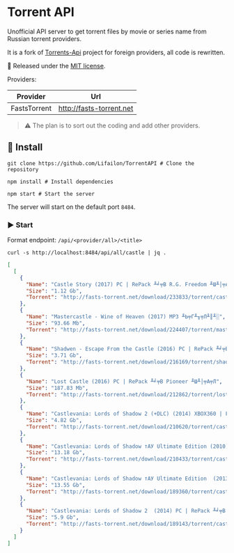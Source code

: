 # Torrent API

Unofficial API server to get torrent files by movie or series name from Russian torrent providers.

It is a fork of [Torrents-Api](https://github.com/Ryuk-me/Torrents-Api) project for foreign providers, all code is rewritten.

📄 Released under the [MIT license](https://github.com/Lifailon/TorrentAPI/blob/rsa/LICENSE).

Providers:

| Provider       | Url                               |
| -------------- | --------------------------------- |
| FastsTorrent   | http://fasts-torrent.net          |

> ⚠️ The plan is to sort out the coding and add other providers.

## 🚀 Install

```shell
git clone https://github.com/Lifailon/TorrentAPI # Clone the repository

npm install # Install dependencies

npm start # Start the server
```

The server will start on the default port `8484`.

### ▶️ Start

Format endpoint: `/api/<provider/all>/<title>`

`curl -s http://localhost:8484/api/all/castle | jq .`

```json
[
  [
    {
      "Name": "Castle Story (2017) PC | RePack ╨╛╤В R.G. Freedom ╨Ш╨│╤А╤Л",
      "Size": "1.12 Gb",
      "Torrent": "http://fasts-torrent.net/download/233833/torrent/castle-story-2017-pc-repack-rg-freedom-/"
    },
    {
      "Name": "Mastercastle - Wine of Heaven (2017) MP3 ╨Ь╤Г╨╖╤Л╨║╨░",
      "Size": "93.66 Mb",
      "Torrent": "http://fasts-torrent.net/download/224407/torrent/mastercastle-wine-of-heaven-2017-mp3-/"
    },
    {
      "Name": "Shadwen - Escape From the Castle (2016) PC | RePack ╨╛╤В R.G. ╨Ь╨╡╤Е╨░╨╜╨╕╨║╨╕ ╨Ш╨│╤А╤Л",
      "Size": "3.71 Gb",
      "Torrent": "http://fasts-torrent.net/download/216169/torrent/shadwen-escape-from-the-castle-2016-pc-repack-rg-/"
    },
    {
      "Name": "Lost Castle (2016) PC | RePack ╨╛╤В Pioneer ╨Ш╨│╤А╤Л",
      "Size": "187.83 Mb",
      "Torrent": "http://fasts-torrent.net/download/212862/torrent/lost-castle-2016-pc-repack-pioneer-/"
    },
    {
      "Name": "Castlevania: Lords of Shadow 2 (+DLC) (2014) XBOX360 | Freeboot ╨Ш╨│╤А╤Л",
      "Size": "4.82 Gb",
      "Torrent": "http://fasts-torrent.net/download/210620/torrent/castlevania-lords-of-shadow-2-dlc-2014-xbox360-freeboot-/"
    },
    {
      "Name": "Castlevania: Lords of Shadow тАУ Ultimate Edition (2010) XBOX360 | Freeboot ╨Ш╨│╤А╤Л",
      "Size": "13.18 Gb",
      "Torrent": "http://fasts-torrent.net/download/210433/torrent/castlevania-lords-of-shadow-ultimate-edition-2010-xbox360-freeboot-/"
    },
    {
      "Name": "Castlevania: Lords of Shadow тАУ Ultimate Edition  (2013) PC | RePack ╨╛╤В =nemos= ╨Ш╨│╤А╤Л",
      "Size": "13.55 Gb",
      "Torrent": "http://fasts-torrent.net/download/189360/torrent/castlevania-lords-of-shadow-ultimate-edition-2013-pc-repack-nemos-/"
    },
    {
      "Name": "Castlevania: Lords of Shadow 2  (2014) PC | RePack ╨╛╤В =nemos= ╨Ш╨│╤А╤Л",
      "Size": "5.9 Gb",
      "Torrent": "http://fasts-torrent.net/download/189143/torrent/castlevania-lords-of-shadow-2-2014-pc-repack-nemos-/"
    }
  ]
]
```